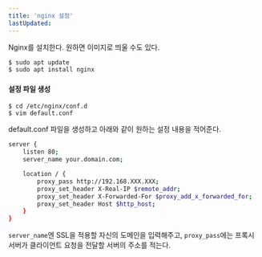 ```yaml
---
title: 'nginx 설정'
lastUpdated: 
---
```


Nginx를 설치한다. 원하면 이미지로 띄울 수도 있다.

```bash
$ sudo apt update
$ sudo apt install nginx
```

#### 설정 파일 생성

```
$ cd /etc/nginx/conf.d
$ vim default.conf
```

default.conf 파일을 생성하고 아래와 같이 원하는 설정 내용을 적어준다.

```bash
server {
    listen 80;
    server_name your.domain.com;

    location / {
        proxy_pass http://192.168.XXX.XXX;
        proxy_set_header X-Real-IP $remote_addr;
        proxy_set_header X-Forwarded-For $proxy_add_x_forwarded_for;
        proxy_set_header Host $http_host;
    }
}
```

`server_name`엔 SSL을 적용할 자신의 도메인을 입력해주고, `proxy_pass`에는 프록시 서버가 클라이언트 요청을 전달할 서버의 주소를 적는다.

